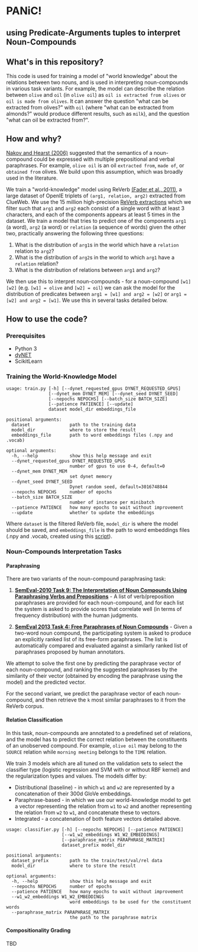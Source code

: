 # **PANiC!**
## using **P**redicate-**A**rguments tuples to interpret **N**oun-**C**ompounds

## What's in this repository?

This code is used for training a model of "world knowledge" about the relations between two nouns, 
and is used in interpreting noun-compounds in various task variants. 
For example, the model can describe the relation between `olive` and `oil` (in `olive oil`) as 
`oil is extracted from olives` or `oil is made from olives`. 
It can answer the question "what can be extracted from olives?" with `oil` 
(where "what can be extracted from almonds?" would produce different results, such as `milk`), 
and the question "what can oil be extracted from?".

## How and why?

[Nakov and Hearst (2006)](https://link.springer.com/chapter/10.1007/11861461_25) suggested that the semantics of a noun-compound 
could be expressed with multiple prepositional and verbal paraphrases. 
For example, `olive oil` is an oil `extracted from`, `made of`, or `obtained from` olives. 
We build upon this assumption, which was broadly used in the literature. 

We train a "world-knowledge" model using ReVerb [(Fader et al., 2011)](http://reverb.cs.washington.edu/emnlp11.pdf), 
a large dataset of OpenIE triplets of `(arg1, relation, arg2)` extracted from ClueWeb. 
We use the 15 million high-precision [ReVerb extractions](http://reverb.cs.washington.edu/reverb_clueweb_tuples-1.1.txt.gz) 
which we filter such that `arg1` and `arg2` each consist of a single word with at least 3 characters, 
and each of the components appears at least 5 times in the dataset. 
We train a model that tries to predict one of the components 
`arg1` (a word), `arg2` (a word) or `relation` (a sequence of words) given the other two,
 practically answering the following three questions:

1. What is the distribution of `arg1`s in the world which have a `relation` relation to `arg2`?
2. What is the distribution of `arg2`s in the world to which `arg1` have a `relation` relation?
3. What is the distribution of relations between `arg1` and `arg2`?

We then use this to interpret noun-compounds - for a noun-compound `[w1] [w2]` 
(e.g. `[w1] = olive` and `[w2] = oil`) we can ask the model for the distribution of 
predicates between `arg1 = [w1] and arg2 = [w2]` or `arg1 = [w2] and arg2 = [w1]`. 
We use this in several tasks detailed below.

## How to use the code?

### Prerequisites

- Python 3
- [dyNET](https://dynet.readthedocs.io)
- ScikitLearn

### Training the World-Knowledge Model

```
usage: train.py [-h] [--dynet_requested_gpus DYNET_REQUESTED_GPUS]
                [--dynet_mem DYNET_MEM] [--dynet_seed DYNET_SEED]
                [--nepochs NEPOCHS] [--batch_size BATCH_SIZE]
                [--patience PATIENCE] [--update]
                dataset model_dir embeddings_file

positional arguments:
  dataset               path to the training data
  model_dir             where to store the result
  embeddings_file       path to word embeddings files (.npy and .vocab)

optional arguments:
  -h, --help            show this help message and exit
  --dynet_requested_gpus DYNET_REQUESTED_GPUS
                        number of gpus to use 0-4, default=0
  --dynet_mem DYNET_MEM
                        set dynet memory
  --dynet_seed DYNET_SEED
                        Dynet random seed, default=3016748844
  --nepochs NEPOCHS     number of epochs
  --batch_size BATCH_SIZE
                        number of instance per minibatch
  --patience PATIENCE   how many epochs to wait without improvement
  --update              whether to update the embeddings
```

Where `dataset` is the filtered ReVerb file, 
`model_dir` is where the model should be saved, and `embeddings_file` is the path to word embeddings files 
(.npy and .vocab, created using this [script](https://github.com/vered1986/PythonUtils/blob/master/word_embeddings/format_convertion/convert_text_embeddings_to_binary.py)).

### Noun-Compounds Interpretation Tasks

#### Paraphrasing

There are two variants of the noun-compound paraphrasing task:

1. **[SemEval-2010 Task 9: The Interpretation of Noun Compounds Using Paraphrasing Verbs and Prepositions](http://semeval2.fbk.eu)** -
A list of verb/preposition paraphrases are provided for each noun-compound, and for each list the system is asked to provide scores 
that correlate well (in terms of frequency distribution) with the human judgments.

2. **[SemEval 2013 Task 4: Free Paraphrases of Noun Compounds](https://www.cs.york.ac.uk/semeval-2013/task4/index.php)** - 
Given a two-word noun compound, the participating system is asked to produce 
an explicitly ranked list of its free-form paraphrases. The list is automatically compared and evaluated against a similarly ranked list 
of paraphrases proposed by human annotators.

We attempt to solve the first one by predicting the paraphrase vector of each noun-compound, 
and ranking the suggested paraphrases by the similarity of their vector (obtained by encoding the paraphrase using the model) 
and the predicted vector. 

For the second variant, we predict the paraphrase vector of each noun-compound, 
and then retrieve the `k` most similar paraphrases to it from the ReVerb corpus. 


#### Relation Classification

In this task, noun-compounds are annotated to a predefined set of relations, and the model has to predict the correct 
relation between the constituents of an unobserved compound. For example, `olive oil` may belong to the `SOURCE` relation 
while `morning meeting` belongs to the `TIME` relation. 

We train 3 models which are all tuned on the validation sets 
to select the classifier type (logistic regression and SVM with or without RBF kernel) 
and the regularization types and values. The models differ by:

* Distributional (baseline) - in which `w1` and `w2` are represented by a concatenation of their 300d GloVe embeddings.
* Paraphrase-based - in which we use our world-knowledge model to get a vector representing the relation from `w1` to `w2` and another representing the relation from `w2` to `w1`, and concatenate these to vectors.
* Integrated - a concatenation of both feature vectors detailed above.  

```
usage: classifier.py [-h] [--nepochs NEPOCHS] [--patience PATIENCE]
                     [--w1_w2_embeddings W1_W2_EMBEDDINGS]
                     [--paraphrase_matrix PARAPHRASE_MATRIX]
                     dataset_prefix model_dir

positional arguments:
  dataset_prefix        path to the train/test/val/rel data
  model_dir             where to store the result

optional arguments:
  -h, --help            show this help message and exit
  --nepochs NEPOCHS     number of epochs
  --patience PATIENCE   how many epochs to wait without improvement
  --w1_w2_embeddings W1_W2_EMBEDDINGS
                        word embeddings to be used for the constituent words
  --paraphrase_matrix PARAPHRASE_MATRIX
                        the path to the paraphrase matrix

```


#### Compositionality Grading

TBD